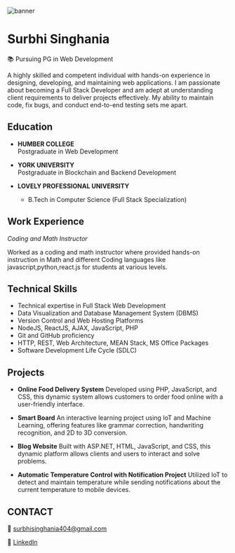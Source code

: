 ![banner](https://media.licdn.com/dms/image/D5616AQGBhCrFxKdMyw/profile-displaybackgroundimage-shrink_350_1400/0/1676084500708?e=1700697600&v=beta&t=rKK1pNWEnKgLvPtfNwfv9PtYrf-SAnZJAT3HPBJ0ZfY)
# Surbhi Singhania

📚 Pursuing PG in Web Development  

A highly skilled and competent individual with hands-on experience in designing, developing, and maintaining web applications. I am passionate about becoming a Full Stack Developer and am adept at understanding client requirements to deliver projects effectively. My ability to maintain code, fix bugs, and conduct end-to-end testing sets me apart.

## Education

- **HUMBER COLLEGE**  
  Postgraduate in Web Development

- **YORK UNIVERSITY**  
  Postgraduate in Blockchain and Backend Development

- **LOVELY PROFESSIONAL UNIVERSITY**
  - B.Tech in Computer Science (Full Stack Specialization)

## Work Experience

*Coding and Math Instructor*  

Worked as a coding and math instructor where provided hands-on instruction in Math and different Coding languages like javascript,python,react.js for students at various levels.

## Technical Skills

- Technical expertise in Full Stack Web Development
- Data Visualization and Database Management System (DBMS)
- Version Control and Web Hosting Platforms
- NodeJS, ReactJS, AJAX, JavaScript, PHP
- Git and GitHub proficiency
- HTTP, REST, Web Architecture, MEAN Stack, MS Office Packages
- Software Development Life Cycle (SDLC)

## Projects

- **Online Food Delivery System**
  Developed using PHP, JavaScript, and CSS, this dynamic system allows customers to order food online with a user-friendly interface.

- **Smart Board**
  An interactive learning project using IoT and Machine Learning, offering features like grammar correction, handwriting recognition, and 2D to 3D conversion.

- **Blog Website**
  Built with ASP.NET, HTML, JavaScript, and CSS, this dynamic platform allows clients and users to interact and solve problems.

- **Automatic Temperature Control with Notification Project**
  Utilized IoT to detect and maintain temperature while sending notifications about the current temperature to mobile devices.

## CONTACT

📧 [surbhisinghania404@gmail.com](mailto:surbhisinghania404@gmail.com) 

🔗 [LinkedIn](https://www.linkedin.com/in/surbhi-singhania/)


<!--
**SurbhiSinghania13/SurbhiSinghania13** is a ✨ _special_ ✨ repository because its `README.md` (this file) appears on your GitHub profile.

Here are some ideas to get you started:

- 🔭 I’m currently working on ...
- 🌱 I’m currently learning ...
- 👯 I’m looking to collaborate on ...
- 🤔 I’m looking for help with ...
- 💬 Ask me about ...
- 📫 How to reach me: ...
- 😄 Pronouns: ...
- ⚡ Fun fact: ...
-->
